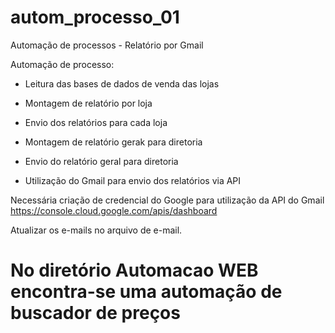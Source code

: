 # autom_processo_01
Automação de processos - Relatório por Gmail

Automação de processo:
- Leitura das bases de dados de venda das lojas
- Montagem de relatório por loja
- Envio dos relatórios para cada loja
- Montagem de relatório gerak para diretoria
- Envio do relatório geral para diretoria

- Utilização do Gmail para envio dos relatórios via API

Necessária criação de credencial do Google para utilização da API do Gmail
https://console.cloud.google.com/apis/dashboard

Atualizar os e-mails no arquivo de e-mail.


# No diretório Automacao WEB encontra-se uma automação de buscador de preços
